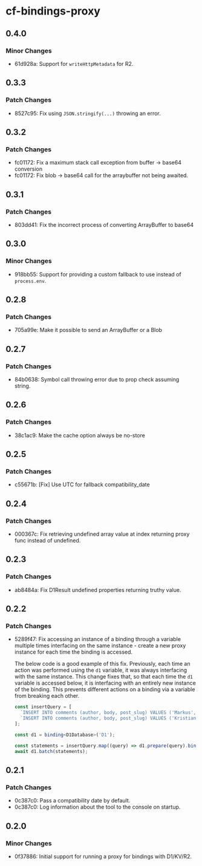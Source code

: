 # cf-bindings-proxy

## 0.4.0

### Minor Changes

- 61d928a: Support for `writeHttpMetadata` for R2.

## 0.3.3

### Patch Changes

- 8527c95: Fix using `JSON.stringify(...)` throwing an error.

## 0.3.2

### Patch Changes

- fc01172: Fix a maximum stack call exception from buffer -> base64 conversion
- fc01172: Fix blob -> base64 call for the arraybuffer not being awaited.

## 0.3.1

### Patch Changes

- 803dd41: Fix the incorrect process of converting ArrayBuffer to base64

## 0.3.0

### Minor Changes

- 918bb55: Support for providing a custom fallback to use instead of `process.env`.

## 0.2.8

### Patch Changes

- 705a99e: Make it possible to send an ArrayBuffer or a Blob

## 0.2.7

### Patch Changes

- 84b0638: Symbol call throwing error due to prop check assuming string.

## 0.2.6

### Patch Changes

- 38c1ac9: Make the cache option always be no-store

## 0.2.5

### Patch Changes

- c55671b: [Fix] Use UTC for fallback compatibility_date

## 0.2.4

### Patch Changes

- 000367c: Fix retrieving undefined array value at index returning proxy func instead of undefined.

## 0.2.3

### Patch Changes

- ab8484a: Fix D1Result undefined properties returning truthy value.

## 0.2.2

### Patch Changes

- 5289f47: Fix accessing an instance of a binding through a variable multiple times interfacing on the same instance - create a new proxy instance for each time the binding is accessed.

  The below code is a good example of this fix. Previously, each time an action was performed using the `d1` variable, it was always interfacing with the same instance. This change fixes that, so that each time the `d1` variable is accessed below, it is interfacing with an entirely new instance of the binding. This prevents different actions on a binding via a variable from breaking each other.

  ```ts
  const insertQuery = [
  	`INSERT INTO comments (author, body, post_slug) VALUES ('Markus', 'Hello there!', ?);`,
  	`INSERT INTO comments (author, body, post_slug) VALUES ('Kristian', 'Great post!', ?);`,
  ];

  const d1 = binding<D1Database>('D1');

  const statements = insertQuery.map((query) => d1.prepare(query).bind('hello-world'));
  await d1.batch(statements);
  ```

## 0.2.1

### Patch Changes

- 0c387c0: Pass a compatibility date by default.
- 0c387c0: Log information about the tool to the console on startup.

## 0.2.0

### Minor Changes

- 0f37886: Initial support for running a proxy for bindings with D1/KV/R2.
